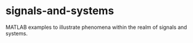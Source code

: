 # signals-and-systems
MATLAB examples to illustrate phenomena within the realm of signals and systems.  
